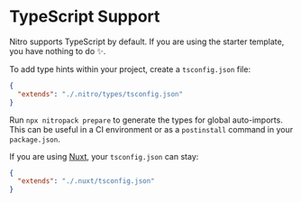 # TypeScript Support

Nitro supports TypeScript by default. If you are using the starter template, you have nothing to do :sparkles:.

To add type hints within your project, create a `tsconfig.json` file:

```json [tsconfig.json]
{
  "extends": "./.nitro/types/tsconfig.json"
}
```

Run `npx nitropack prepare` to generate the types for global auto-imports. This can be useful in a CI environment or as a `postinstall` command in your `package.json`.

If you are using [Nuxt](https://nuxt.com), your `tsconfig.json` can stay:

```json [tsconfig.json]
{
  "extends": "./.nuxt/tsconfig.json"
}
```